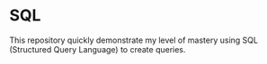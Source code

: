 # SQL
This repository quickly demonstrate my level of mastery using SQL (Structured Query Language) to create queries.
